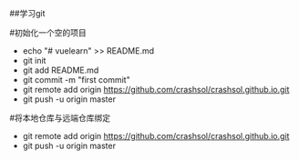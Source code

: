 ##学习git

#初始化一个空的项目
- echo "# vuelearn" >> README.md
- git init
- git add README.md
- git commit -m "first commit"
- git remote add origin https://github.com/crashsol/crashsol.github.io.git
- git push -u origin master

#将本地仓库与远端仓库绑定
- git remote add origin https://github.com/crashsol/crashsol.github.io.git
- git push -u origin master